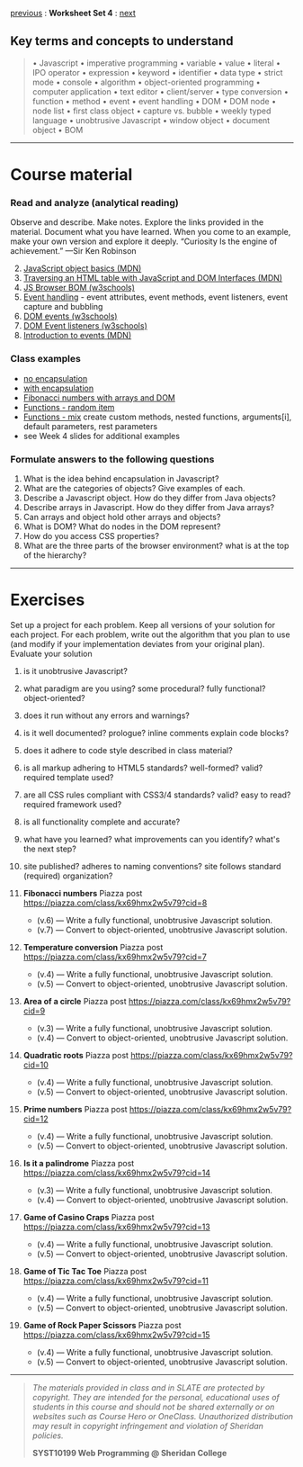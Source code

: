 [previous](set03.md) : **Worksheet Set 4** : [next](set05.md)


## Key terms and concepts to understand
> &bull; Javascript  &bull; imperative programming  &bull; variable  &bull; value  &bull; literal  &bull; IPO operator &bull; expression  &bull; keyword  &bull; identifier  &bull;  data type &bull; strict mode  &bull; console  &bull;  algorithm  &bull; object-oriented programming  &bull; computer application  &bull;  text editor  &bull; client/server  &bull;  type conversion  &bull; function &bull; method &bull; event &bull;  event handling &bull;  DOM &bull; DOM node &bull; node list &bull; first class object
> &bull; capture vs. bubble &bull; weekly typed language &bull; unobtrusive Javascript &bull; window object &bull; document object &bull; BOM
> 
---

# Course material

### Read and analyze (analytical reading)
Observe and describe. Make notes. Explore the links provided in the material. Document what you have learned. When you come to an example, make your own version and explore it deeply. “Curiosity Is the engine of achievement.” —Sir Ken Robinson


2. [JavaScript object basics (MDN)](https://developer.mozilla.org/en-US/docs/Learn/JavaScript/Objects/Basics)
3. [Traversing an HTML table with JavaScript and DOM Interfaces (MDN)](https://developer.mozilla.org/en-US/docs/Web/API/Document_Object_Model/Traversing_an_HTML_table_with_JavaScript_and_DOM_Interfaces)
4. [JS Browser BOM (w3schools)](https://www.w3schools.com/js/js_window.asp)
8. [Event handling](https://ebajcar.github.io/web10199/content/learnjs/events.html) - event attributes, event methods, event listeners, event capture and bubbling
9. [DOM events (w3schools)](https://www.w3schools.com/js/js_htmldom_events.asp)
10. [DOM Event listeners (w3schools)](https://www.w3schools.com/js/js_htmldom_events.asp)
11. [Introduction to events (MDN)](https://developer.mozilla.org/en-US/docs/Learn/JavaScript/Building_blocks/Events)


### Class examples

- [no encapsulation](../examples/set4/encapsulation_no.html)
- [with encapsulation](../examples/set4/encapsulation_yes.html)
- [Fibonacci numbers with arrays and DOM](../examples/set4/fib_func_dom.html)
- [Functions - random item](../examples/set4/function_random_name.html)
- [Functions - mix](../examples/set4/functions_mix.html) create custom methods, nested functions, arguments[i], default parameters, rest parameters
- see Week 4 slides for additional examples

### Formulate answers to the following questions
1. What is the idea behind encapsulation in Javascript?
2. What are the categories of objects? Give examples of each.
3. Describe a Javascript object. How do they differ from Java objects?
4. Describe arrays in Javascript. How do they differ from Java arrays?
5. Can arrays and object hold other arrays and objects?
6. What is DOM? What do nodes in the DOM represent?
7. How do you access CSS properties?
8. What are the three parts of the browser environment? what is at the top of the hierarchy?


---


# Exercises
Set up a project for each problem. Keep all versions of your solution for each project.  For each problem, write out the
algorithm that you plan to use (and modify if your implementation deviates from your original plan). Evaluate your solution

1. is it unobtrusive Javascript? 
2. what paradigm are you using? some procedural? fully functional? object-oriented?
3. does it run without any errors and warnings?
4. is it well documented? prologue? inline comments explain code blocks?
5. does it adhere to code style described in class material?
6. is all markup adhering to HTML5 standards? well-formed? valid? required template used?
7. are all CSS rules compliant with CSS3/4 standards? valid? easy to read? required framework used?
8. is all functionality complete and accurate? 
9. what have you learned? what improvements can you identify? what's the next step?
10. site published? adheres to naming conventions? site follows standard (required) organization?


1. **Fibonacci numbers** Piazza post https://piazza.com/class/kx69hmx2w5v79?cid=8
    - (v.6) &mdash; Write a fully functional, unobtrusive Javascript solution.
    - (v.7) &mdash; Convert to object-oriented, unobtrusive Javascript solution.
2. **Temperature conversion** Piazza post https://piazza.com/class/kx69hmx2w5v79?cid=7
    - (v.4) &mdash; Write a fully functional, unobtrusive Javascript solution.   
    - (v.5) &mdash; Convert to object-oriented, unobtrusive Javascript solution.  
3. **Area of a circle** Piazza post https://piazza.com/class/kx69hmx2w5v79?cid=9
    - (v.3) &mdash; Write a fully functional, unobtrusive Javascript solution.   
    - (v.4) &mdash; Convert to object-oriented, unobtrusive Javascript solution.
4. **Quadratic roots** Piazza post https://piazza.com/class/kx69hmx2w5v79?cid=10
    - (v.4) &mdash; Write a fully functional, unobtrusive Javascript solution.
    - (v.5) &mdash; Convert to object-oriented, unobtrusive Javascript solution.
5. **Prime numbers** Piazza post https://piazza.com/class/kx69hmx2w5v79?cid=12
    - (v.4) &mdash; Write a fully functional, unobtrusive Javascript solution.
    - (v.5) &mdash; Convert to object-oriented, unobtrusive Javascript solution.
6. **Is it a palindrome** Piazza post https://piazza.com/class/kx69hmx2w5v79?cid=14
    - (v.3) &mdash; Write a fully functional, unobtrusive Javascript solution.
    - (v.4) &mdash; Convert to object-oriented, unobtrusive Javascript solution.
7. **Game of Casino Craps** Piazza post https://piazza.com/class/kx69hmx2w5v79?cid=13
    - (v.4) &mdash; Write a fully functional, unobtrusive Javascript solution.
    - (v.5) &mdash; Convert to object-oriented, unobtrusive Javascript solution.
8. **Game of Tic Tac Toe** Piazza post https://piazza.com/class/kx69hmx2w5v79?cid=11
    - (v.4) &mdash; Write a fully functional, unobtrusive Javascript solution.
    - (v.5) &mdash; Convert to object-oriented, unobtrusive Javascript solution.
9. **Game of Rock Paper Scissors** Piazza post https://piazza.com/class/kx69hmx2w5v79?cid=15
    - (v.4) &mdash; Write a fully functional, unobtrusive Javascript solution.
    - (v.5) &mdash; Convert to object-oriented, unobtrusive Javascript solution.


  
---
> *The materials provided in class and in SLATE are protected by copyright. They are intended for the personal, educational uses of students in this course and should not be shared externally or on websites such as Course Hero or OneClass. Unauthorized distribution may result in copyright infringement and violation of Sheridan policies.*
> 
> **SYST10199 Web Programming @ Sheridan College**
